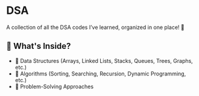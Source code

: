 # DSA  
A collection of all the DSA codes I’ve learned, organized in one place! 🚀  

## 📌 What's Inside?  
- 🔹 Data Structures (Arrays, Linked Lists, Stacks, Queues, Trees, Graphs, etc.)  
- 🔹 Algorithms (Sorting, Searching, Recursion, Dynamic Programming, etc.)  
- 🔹 Problem-Solving Approaches  


